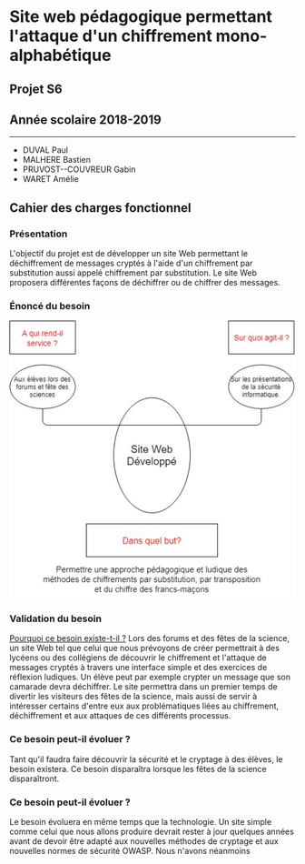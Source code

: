 # Site web pédagogique permettant l'attaque d'un chiffrement mono-alphabétique
## Projet S6
## Année scolaire 2018-2019

-------------

* DUVAL Paul
* MALHERE Bastien
* PRUVOST--COUVREUR Gabin
* WARET Amélie


## Cahier des charges fonctionnel
### Présentation
L'objectif du projet est de développer un site Web permettant le déchiffrement de messages cryptés à l'aide d'un chiffrement par substitution aussi appelé chiffrement par substitution.
Le site Web proposera différentes façons de déchiffrer ou de chiffrer des messages. 

### Énoncé du besoin
<img src="https://github.com/fruitsec/appliInfo/blob/master/IMG_20190125_001009.jpg" >

### Validation du besoin
<u>Pourquoi ce besoin existe-t-il ?</u>
Lors des forums et des fêtes de la science, un site Web tel que celui que nous prévoyons de créer permettrait à des lycéens ou des collégiens de découvrir le chiffrement et l'attaque de messages cryptés à travers une interface simple et des exercices de réflexion ludiques. Un élève peut par exemple crypter un message que son camarade devra déchiffrer. Le site permettra dans un premier temps de divertir les visiteurs des fêtes de la science, mais aussi de servir à intéresser certains d'entre eux aux problématiques liées au chiffrement, déchiffrement et aux attaques de ces différents processus.

### Ce besoin peut-il évoluer ?
Tant qu'il faudra faire découvrir la sécurité et le cryptage à des élèves, le besoin existera. Ce besoin disparaîtra lorsque les fêtes de la science disparaîtront. 

### Ce besoin peut-il évoluer ? 
Le besoin évoluera en même temps que la technologie. Un site simple comme celui que nous allons produire devrait rester à jour quelques années avant de devoir être adapté aux nouvelles méthodes de cryptage et aux nouvelles normes de sécurité OWASP. Nous n'avons néanmoins 
